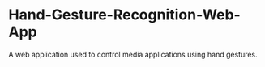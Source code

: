 # Hand-Gesture-Recognition-Web-App
A web application used to control media applications using hand gestures.
